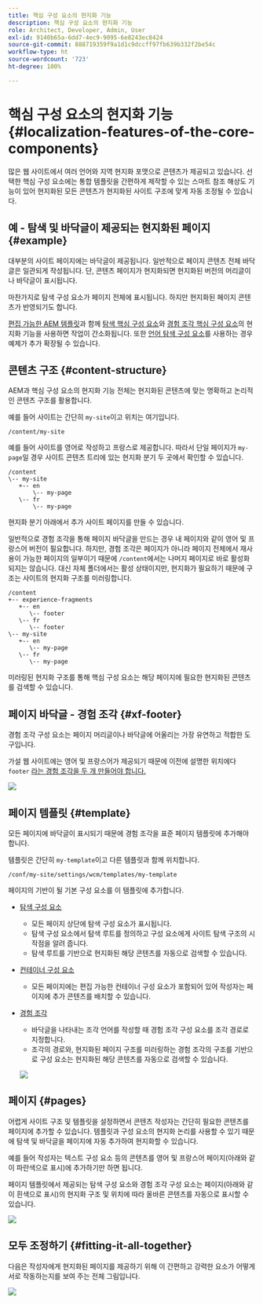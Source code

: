 ```yaml
---
title: 핵심 구성 요소의 현지화 기능
description: 핵심 구성 요소의 현지화 기능
role: Architect, Developer, Admin, User
exl-id: 9140b65a-6dd7-4ec9-9095-6e8243ec8424
source-git-commit: 888719359f9a1d1c9dccff97fb639b332f2be54c
workflow-type: ht
source-wordcount: '723'
ht-degree: 100%

---
```


# 핵심 구성 요소의 현지화 기능 {#localization-features-of-the-core-components}

많은 웹 사이트에서 여러 언어와 지역 현지화 포맷으로 콘텐츠가 제공되고 있습니다. 선택한 핵심 구성 요소에는 통합 템플릿을 간편하게 제작할 수 있는 스마트 참조 해상도 기능이 있어 현지화된 모든 콘텐츠가 현지화된 사이트 구조에 맞게 자동 조정될 수 있습니다.

## 예 - 탐색 및 바닥글이 제공되는 현지화된 페이지 {#example}

대부분의 사이트 페이지에는 바닥글이 제공됩니다. 일반적으로 페이지 콘텐츠 전체 바닥글은 일관되게 작성됩니다. 단, 콘텐츠 페이지가 현지화되면 현지화된 버전의 머리글이나 바닥글이 표시됩니다.

마찬가지로 탐색 구성 요소가 페이지 전체에 표시됩니다. 하지만 현지화된 페이지 콘텐츠가 반영되기도 합니다.

[편집 가능한 AEM 템플릿](https://experienceleague.adobe.com/docs/experience-manager-cloud-service/sites/authoring/features/templates.html)과 함께 [탐색 핵심 구성 요소](/help/components/navigation.md)와 [경험 조각 핵심 구성 요소](/help/components/experience-fragment.md)의 현지화 기능을 사용하면 작업이 간소화됩니다. 또한 [언어 탐색 구성 요소](/help/components/language-navigation.md)를 사용하는 경우 예제가 추가 확장될 수 있습니다.

## 콘텐츠 구조 {#content-structure}

AEM과 핵심 구성 요소의 현지화 기능 전체는 현지화된 콘텐츠에 맞는 명확하고 논리적인 콘텐츠 구조를 활용합니다.

예를 들어 사이트는 간단히 `my-site`이고 위치는 여기입니다.

```
/content/my-site
```

예를 들어 사이트를 영어로 작성하고 프랑스로 제공합니다. 따라서 단일 페이지가 `my-page`일 경우 사이트 콘텐츠 트리에 있는 현지화 분기 두 곳에서 확인할 수 있습니다.

```
/content
\-- my-site
   +-- en
       \-- my-page
   \-- fr
       \-- my-page
```

현지화 분기 아래에서 추가 사이트 페이지를 만들 수 있습니다.

일반적으로 경험 조각을 통해 페이지 바닥글을 만드는 경우 내 페이지와 같이 영어 및 프랑스어 버전이 필요합니다. 하지만, 경험 조각은 페이지가 아니라 페이지 전체에서 재사용이 가능한 페이지의 일부이기 때문에 `/content`에서는 나머지 페이지로 바로 활성화되지는 않습니다. 대신 자체 폴더에서는 활성 상태이지만, 현지화가 필요하기 때문에 구조는 사이트의 현지화 구조를 미러링합니다.

```
/content
+-- experience-fragments
   +-- en
      \-- footer
   \-- fr
      \-- footer
\-- my-site
   +-- en
      \-- my-page
   \-- fr
      \-- my-page
```

미러링된 현지화 구조를 통해 핵심 구성 요소는 해당 페이지에 필요한 현지화된 콘텐츠를 검색할 수 있습니다.

## 페이지 바닥글 - 경험 조각 {#xf-footer}

경험 조각 구성 요소는 페이지 머리글이나 바닥글에 어울리는 가장 유연하고 적합한 도구입니다.

가설 웹 사이트에는 영어 및 프랑스어가 제공되기 때문에 이전에 설명한 위치에다 `footer` [라는 경험 조각을 두 개 만들어야 합니다.](#content-structure)

![](/help/assets/screen-shot-2019-09-09-11.08.28.png)

## 페이지 템플릿 {#template}

모든 페이지에 바닥글이 표시되기 때문에 경험 조각을 표준 페이지 템플릿에 추가해야 합니다.

템플릿은 간단히 `my-template`이고 다른 템플릿과 함께 위치합니다.

```
/conf/my-site/settings/wcm/templates/my-template
```

페이지의 기반이 될 기본 구성 요소를 이 템플릿에 추가합니다.

* [탐색 구성 요소](/help/components/navigation.md)
   * 모든 페이지 상단에 탐색 구성 요소가 표시됩니다.
   * 탐색 구성 요소에서 탐색 루트를 정의하고 구성 요소에게 사이트 탐색 구조의 시작점을 알려 줍니다.
   * 탐색 루트를 기반으로 현지화된 해당 콘텐츠를 자동으로 검색할 수 있습니다.
* [컨테이너 구성 요소](/help/components/container.md)
   * 모든 페이지에는 편집 가능한 컨테이너 구성 요소가 포함되어 있어 작성자는 페이지에 추가 콘텐츠를 배치할 수 있습니다.
* [경험 조각](/help/components/experience-fragment.md)
   * 바닥글을 나타내는 조각 언어를 작성할 때 경험 조각 구성 요소를 조각 경로로 지정합니다.
   * 조각의 경로와, 현지화된 페이지 구조를 미러링하는 경험 조각의 구조를 기반으로 구성 요소는 현지화된 해당 콘텐츠를 자동으로 검색할 수 있습니다.

   ![](/help/assets/screen-shot-2019-09-09-11.20.10.png)

## 페이지 {#pages}

어렵게 사이트 구조 및 템플릿을 설정하면서 콘텐츠 작성자는 간단히 필요한 콘텐츠를 페이지에 추가할 수 있습니다. 템플릿과 구성 요소의 현지화 논리를 사용할 수 있기 때문에 탐색 및 바닥글을 페이지에 자동 추가하여 현지화할 수 있습니다.

예를 들어 작성자는 텍스트 구성 요소 등의 콘텐츠를 영어 및 프랑스어 페이지(아래와 같이 파란색으로 표시)에 추가하기만 하면 됩니다.

페이지 템플릿에서 제공되는 탐색 구성 요소와 경험 조각 구성 요소는 페이지(아래와 같이 흰색으로 표시)의 현지화 구조 및 위치에 따라 올바른 콘텐츠를 자동으로 표시할 수 있습니다.

![](/help/assets/screen-shot-2019-09-09-11.22.14.png)

## 모두 조정하기 {#fitting-it-all-together}

다음은 작성자에게 현지화된 페이지를 제공하기 위해 이 간편하고 강력한 요소가 어떻게 서로 작동하는지를 보여 주는 전체 그림입니다.

![](/help/assets/screen-shot-2019-09-09-11.27.58.png)
